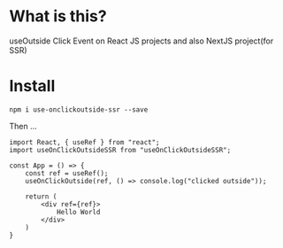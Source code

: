 # What is this?

useOutside Click Event on React JS projects and also NextJS project(for SSR)

# Install

`npm i use-onclickoutside-ssr --save`

Then ...

```
import React, { useRef } from "react";
import useOnClickOutsideSSR from "useOnClickOutsideSSR";

const App = () => {
    const ref = useRef();
    useOnClickOutside(ref, () => console.log("clicked outside"));

    return (
        <div ref={ref}>
            Hello World
        </div>
    )
}
```
